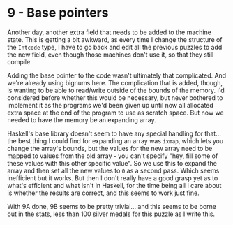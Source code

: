 # 9 - Base pointers
Another day, another extra field that needs to be added to the machine state. This is getting a bit awkward, as every time I change the structure of the `Intcode` type, I have to go back and edit all the previous puzzles to add the new field, even though those machines don't use it, so that they still compile.

Adding the base pointer to the code wasn't ultimately that complicated. And we're already using bignums here. The complication that is added, though, is wanting to be able to read/write outside of the bounds of the memory. I'd considered before whether this would be necessary, but never bothered to implement it as the programs we'd been given up until now all allocated extra space at the end of the program to use as scratch space. But now we needed to have the memory be an expanding array.

Haskell's base library doesn't seem to have any special handling for that... the best thing I could find for expanding an array was `ixmap`, which lets you change the array's bounds, but the values for the new array need to be mapped to values from the old array - you can't specify "hey, fill some of these values with this other specific value". So we use this to expand the array and then set all the new values to `0` as a second pass. Which seems inefficient but it works. But then I don't really have a good grasp yet as to what's efficient and what isn't in Haskell, for the time being all I care about is whether the results are correct, and this seems to work just fine.

With 9A done, 9B seems to be pretty trivial... and this seems to be borne out in the stats, less than 100 silver medals for this puzzle as I write this.
